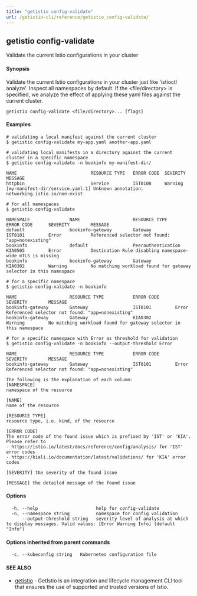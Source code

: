 ```yaml
---
title: "getistio config-validate"
url: /getistio-cli/reference/getistio_config-validate/
---
```

## getistio config-validate

Validate the current Istio configurations in your cluster

#### Synopsis

Validate the current Istio configurations in your cluster just like 'istioctl analyze'. Inspect all namespaces by default.
If the <file/directory> is specified, we analyze the effect of applying these yaml files against the current cluster.

```
getistio config-validate <file/directory>... [flags]
```

#### Examples

```
# validating a local manifest against the current cluster
$ getistio config-validate my-app.yaml another-app.yaml

# validating local manifests in a directory against the current cluster in a specific namespace
$ getistio config-validate -n bookinfo my-manifest-dir/

NAME                        	RESOURCE TYPE 	ERROR CODE	SEVERITY	MESSAGE
httpbin                     	Service       	IST0108   	Warning 	[my-manifest-dir/service.yaml:1] Unknown annotation: networking.istio.io/non-exist

# for all namespaces
$ getistio config-validate

NAMESPACE               NAME                    RESOURCE TYPE           ERROR CODE      SEVERITY        MESSAGE
default                 bookinfo-gateway        Gateway                 IST0101         Error           Referenced selector not found: "app=nonexisting"
bookinfo                default                 Peerauthentication      KIA0505         Error           Destination Rule disabling namespace-wide mTLS is missing
bookinfo                bookinfo-gateway        Gateway                 KIA0302         Warning         No matching workload found for gateway selector in this namespace

# for a specific namespace
$ getistio config-validate -n bookinfo

NAME                    RESOURCE TYPE           ERROR CODE      SEVERITY        MESSAGE
bookinfo-gateway        Gateway                 IST0101         Error           Referenced selector not found: "app=nonexisting"
bookinfo-gateway        Gateway                 KIA0302         Warning         No matching workload found for gateway selector in this namespace

# for a specific namespace with Error as threshold for validation
$ getistio config-validate -n bookinfo --output-threshold Error

NAME                    RESOURCE TYPE           ERROR CODE      SEVERITY        MESSAGE
bookinfo-gateway        Gateway                 IST0101         Error           Referenced selector not found: "app=nonexisting"

The following is the explanation of each column:
[NAMESPACE]
namespace of the resource

[NAME]
name of the resource

[RESOURCE TYPE]
resource type, i.e. kind, of the resource

[ERROR CODE]
The error code of the found issue which is prefixed by 'IST' or 'KIA'. Please refer to
- https://istio.io/latest/docs/reference/config/analysis/ for 'IST' error codes
- https://kiali.io/documentation/latest/validations/ for 'KIA' error codes

[SEVERITY] the severity of the found issue

[MESSAGE] the detailed message of the found issue
```

#### Options

```
  -h, --help                      help for config-validate
  -n, --namespace string          namespace for config validation
      --output-threshold string   severity level of analysis at which to display messages. Valid values: [Error Warning Info] (default "Info")
```

#### Options inherited from parent commands

```
  -c, --kubeconfig string   Kubernetes configuration file
```

#### SEE ALSO

* [getistio](/getistio-cli/reference/getistio/)	 - GetIstio is an integration and lifecycle management CLI tool that ensures the use of supported and trusted versions of Istio.

